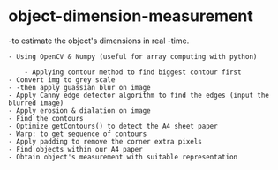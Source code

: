 # object-dimension-measurement

-to estimate the object's dimensions in real -time.

	- Using OpenCV & Numpy (useful for array computing with python)

        - Applying contour method to find biggest contour first
	- Convert img to grey scale 
	- -then apply guassian blur on image 
	- Apply Canny edge detector algorithm to find the edges (input the blurred image)
	- Apply erosion & dialation on image
	- Find the contours
	- Optimize getContours() to detect the A4 sheet paper
	- Warp: to get sequence of contours
	- Apply padding to remove the corner extra pixels
	- Find objects within our A4 paper
	- Obtain object's measurement with suitable representation
